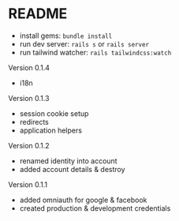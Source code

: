 # README

* install gems: `bundle install`
* run dev server: `rails s` or `rails server`
* run tailwind watcher: `rails tailwindcss:watch`

Version 0.1.4
- i18n

Version 0.1.3
- session cookie setup
- redirects
- application helpers

Version 0.1.2
- renamed identity into account
- added account details & destroy

Version 0.1.1
- added omniauth for google & facebook
- created production & development credentials
